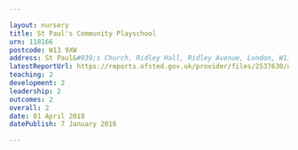 ```yaml
---

layout: nursery
title: St Paul's Community Playschool
urn: 118166
postcode: W13 9XW
address: St Paul&#039;s Church, Ridley Hall, Ridley Avenue, London, W13 9XW
latestReportUrl: https://reports.ofsted.gov.uk/provider/files/2537630/urn/118166.pdf
teaching: 2
development: 2
leadership: 2
outcomes: 2
overall: 2
date: 01 April 2018 
datePublish: 7 January 2016

---
```

